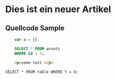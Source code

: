 # Dies ist ein neuer Artikel

## Quellcode Sample

```js
    var a = {};
```

```SQL
    SELECT * FROM assets 
    WHERE id = 5;
```

```html
    <p>some text </p>
```

```
SELECT * FROM table WHERE Y = X;
```



